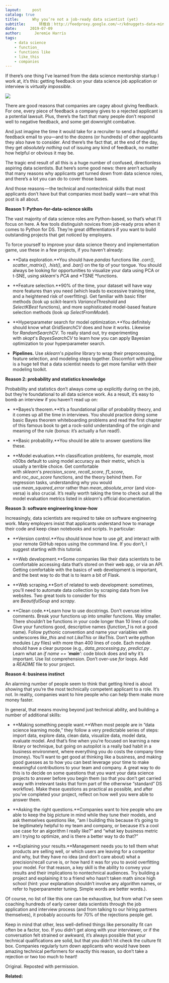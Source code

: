 ```yaml
---
layout:     post
catalog: true
title:      Why you’re not a job-ready data scientist (yet)
subtitle:      转载自：http://feedproxy.google.com/~r/kdnuggets-data-mining-analytics/~3/Y018CXeIMe4/not-job-ready-data-scientist-yet.html
date:      2019-07-09
author:      Jeremie Harris
tags:
    - data science
    - function_
    - functions like
    - like_this
    - companies
---
```


If there’s one thing I’ve learned from the data science mentorship startup I work at, it’s this: getting feedback on your data science job application or interview is *virtually impossible*.

![](https://cdn-images-1.medium.com/max/2400/0*8F8p5yS5x1OtGdCe.jpg)


There are good reasons that companies are cagey about giving feedback. For one, every piece of feedback a company gives to a rejected applicant is a potential lawsuit. Plus, there’s the fact that many people don’t respond well to negative feedback, and some get downright combative.

And just imagine the time it would take for a recruiter to send a thoughtful feedback email to you—and to the dozens (or hundreds) of other applicants they also have to consider. And there’s the fact that, at the end of the day, they get *absolutely nothing* out of issuing any kind of feedback, no matter how helpful or obvious it may be.

The tragic end result of all this is a huge number of confused, directionless aspiring data scientists. But here’s some good news: there aren’t actually that many reasons why applicants get turned down from data science roles, and there’s a lot you can do to cover those bases.

And those reasons — the technical and nontechnical skills that most applicants don’t have but that companies most badly want — are what this post is all about.

**Reason 1: Python-for-data-science skills**

The vast majority of data science roles are Python-based, so that’s what I’ll focus on here. A few tools distinguish novices from job-ready pros when it comes to Python for DS. They’re great differentiators if you want to build outstanding projects that get noticed by employers.

To force yourself to improve your data science theory and implementation game, use these in a few projects, if you haven’t already:

- **Data exploration.**You should have *pandas* functions like *.corr()*, *scatter_matrix()*, *.hist()*, and *.bar()* on the tip of your tongue. You should always be looking for opportunities to visualize your data using PCA or t-SNE, using *sklearn*'s *PCA* and *TSNE *functions.

- **Feature selection.**90% of the time, your dataset will have way more features than you need (which leads to excessive training time, and a heightened risk of overfitting). Get familiar with basic filter methods (look up scikit-learn’s *VarianceThreshold* and *SelectKBest* functions), and more sophisticated model-based feature selection methods (look up *SelectFromModel*).

- **Hyperparameter search for model optimization.**You definitely should know what *GridSearchCV* does and how it works. Likewise for *RandomSearchCV*. To really stand out, try experimenting with *skopt*'s *BayesSearchCV* to learn how you can apply Bayesian optimization to your hyperparameter search.

- **Pipelines.** Use *sklearn*'s *pipeline* library to wrap their preprocessing, feature selection, and modeling steps together. Discomfort with *pipeline* is a huge tell that a data scientist needs to get more familiar with their modeling toolkit.


**Reason 2: probability and statistics knowledge**

Probability and statistics don’t always come up explicitly during on the job, but they’re foundational to all data science work. As a result, it’s easy to bomb an interview if you haven’t read up on:

- **Bayes’s theorem.**It’s a foundational pillar of probability theory, and it comes up all the time in interviews. You should practice doing some basic Bayes theorem whiteboarding problems and read the first chapter of this famous book to get a rock-solid understanding of the origin and meaning of the rule (bonus: it’s actually a fun read!).

- **Basic probability.**You should be able to answer questions like these.

- **Model evaluation.**In classification problems, for example, most n00bs default to using model accuracy as their metric, which is usually a terrible choice. Get comfortable with *sklearn*'s *precision_score*, *recall_score*, *f1_score*, and *roc_auc_score* functions, and the theory behind them. For regression tasks, understanding why you would use *mean_squared_error* rather than *mean_absolute_error* (and vice-versa) is also crucial. It’s really worth taking the time to check out all the model evaluation metrics listed in *sklearn*'s official documentation.


**Reason 3: software engineering know-how**

Increasingly, data scientists are required to take on software engineering work. Many employers insist that applicants understand how to manage their code and keep clean notebooks and scripts. In particular:

- **Version control.**You should know how to use *git*, and interact with your remote GitHub repos using the command line. If you don’t, I suggest starting with this tutorial.

- **Web development.**Some companies like their data scientists to be comfortable accessing data that’s stored on their web app, or via an API. Getting comfortable with the basics of web development is important, and the best way to do that is to learn a bit of Flask.

- **Web scraping.**Sort of related to web development: sometimes, you’ll need to automate data collection by scraping data from live websites. Two great tools to consider for this are *BeautifulSoup* and *scrapy*.

- **Clean code.**Learn how to use docstrings. Don’t overuse inline comments. Break your functions up into smaller functions. Way smaller. There shouldn’t be functions in your code longer than 10 lines of code. Give your functions good, descriptive names (*function_1* is not a good name). Follow pythonic convention and name your variables with underscores *like_this* and not *LikeThis* or *likeThis*. Don’t write python modules (*.py* files) with more than 400 lines of code. Each module should have a clear purpose (e.g., *data_processing.py*, *predict.py* . Learn what an *if name == '__main__':* code block does and why it’s important. Use list comprehension. Don’t over-use *for* loops. Add a *README* file to your project.


**Reason 4: business instinct**

An alarming number of people seem to think that getting hired is about showing that you’re the most technically competent applicant to a role. It’s not. In reality, companies want to hire people who can help them make more money faster.

In general, that means moving beyond just technical ability, and building a number of additional skills:

- **Making something people want.**When most people are in “data science learning mode,” they follow a very predictable series of steps: import data, explore data, clean data, visualize data, model data, evaluate model. And that’s fine when you’re focused on learning a new library or technique, but going on autopilot is a really bad habit in a business environment, where everything you do costs the company time (money). You’ll want to get good at thinking like a business, and making good guesses as to how you can best leverage your time to make meaningful contributions to your team and company. A great way to do this is to decide on some questions that you want your data science projects to answer before you begin them (so that you don’t get carried away with irrelevant tasks that form part of the otherwise “standard” DS workflow). Make these questions as practical as possible, and after you’ve completed your project, reflect on how well you were able to answer them.

- **Asking the right questions.**Companies want to hire people who are able to keep the big picture in mind while they tune their models, and ask themselves questions like, “am I building this because it’s going to be legitimately helpful to my team and company, or because it’s a cool use case for an algorithm I really like?” and “what key business metric am I trying to optimize, and is there a better way to do that?”

- **Explaining your results.**Management needs you to tell them what products are selling well, or which users are leaving for a competitor and why, but they have no idea (and don’t care about) what a precision/recall curve is, or how hard it was for you to avoid overfitting your model. For that reason, a key skill is the ability to convey your results and their implications to nontechnical audiences. Try building a project and explaining it to a friend who hasn’t taken math since high school (hint: your explanation shouldn’t involve any algorithm names, or refer to hyperparameter tuning. Simple words are better words.).


Of course, no list of like this one can be exhaustive, but from what I’ve seen coaching hundreds of early career data scientists through the job application and interview process (and from talking to our hiring partners themselves), it probably accounts for 70% of the rejections people get.

Keep in mind that other, less well-defined things like personality fit can often be a factor, too. If you didn’t get along with your interviewer, or if the conversation felt strained or awkward, it’s always possible that your technical qualifications are solid, but that you didn’t hit check the culture fit box. Companies regularly turn down applicants who would have been amazing technical performers for exactly this reason, so don’t take a rejection or two too much to heart!

Original. Reposted with permission.

**Related:**


